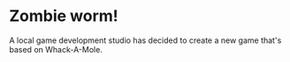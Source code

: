 # Zombie worm!

A local game development studio has decided to create a new game that's based on Whack-A-Mole.
